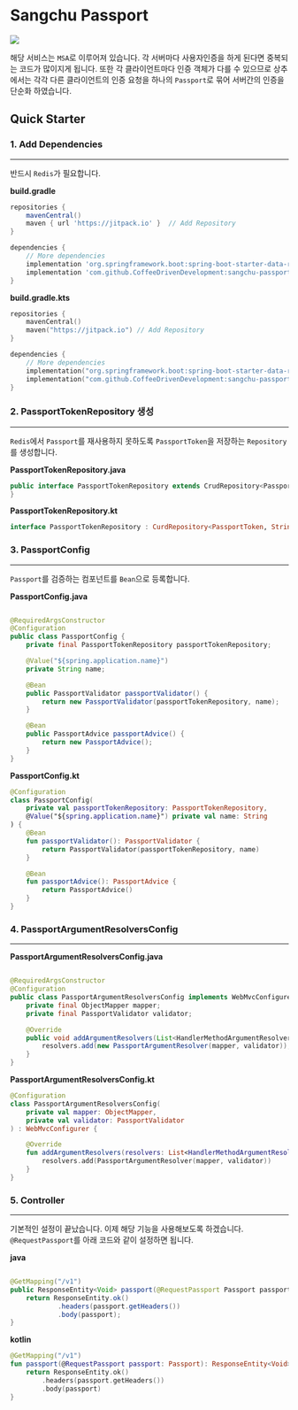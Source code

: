 # Sangchu Passport

[![](https://jitpack.io/v/CoffeeDrivenDevelopment/sangchu-passport.svg)](https://jitpack.io/#CoffeeDrivenDevelopment/sangchu-passport)

해당 서비스는 `MSA`로 이루어져 있습니다. 각 서버마다 사용자인증을 하게 된다면 중복되는 코드가 많이지게 됩니다.
또한 각 클라이언트마다 인증 객체가 다를 수 있으므로 상추에서는 각각 다른 클라이언트의 인증 요청을 하나의 `Passport`로 묶어 서버간의 인증을 단순화 하였습니다.

## Quick Starter

### 1. Add Dependencies

---

반드시 `Redis`가 필요합니다.

**build.gradle**

```groovy
repositories {
    mavenCentral()
    maven { url 'https://jitpack.io' }  // Add Repository
}

dependencies {
    // More dependencies
    implementation 'org.springframework.boot:spring-boot-starter-data-redis-reactive'
    implementation 'com.github.CoffeeDrivenDevelopment:sangchu-passport:0.0.7'
}
```

**build.gradle.kts**

```kotlin
repositories {
    mavenCentral()
    maven("https://jitpack.io") // Add Repository
}

dependencies {
    // More dependencies
    implementation("org.springframework.boot:spring-boot-starter-data-redis-reactive")
    implementation("com.github.CoffeeDrivenDevelopment:sangchu-passport:0.0.7")
}
```

### 2. PassportTokenRepository 생성

---

`Redis`에서 `Passport`를 재사용하지 못하도록 `PassportToken`을 저장하는 `Repository`를 생성합니다.

**PassportTokenRepository.java**

```java
public interface PassportTokenRepository extends CrudRepository<PassportToken, String> {
}
```

**PassportTokenRepository.kt**

```kotlin
interface PassportTokenRepository : CurdRepository<PassportToken, String>
```

### 3. PassportConfig

---

`Passport`를 검증하는 컴포넌트를 `Bean`으로 등록합니다.

**PassportConfig.java**

```java

@RequiredArgsConstructor
@Configuration
public class PassportConfig {
    private final PassportTokenRepository passportTokenRepository;

    @Value("${spring.application.name}")
    private String name;

    @Bean
    public PassportValidator passportValidator() {
        return new PassportValidator(passportTokenRepository, name);
    }

    @Bean
    public PassportAdvice passportAdvice() {
        return new PassportAdvice();
    }
}
```

**PassportConfig.kt**

```kotlin
@Configuration
class PassportConfig(
    private val passportTokenRepository: PassportTokenRepository,
    @Value("${spring.application.name}") private val name: String
) {
    @Bean
    fun passportValidator(): PassportValidator {
        return PassportValidator(passportTokenRepository, name)
    }

    @Bean
    fun passportAdvice(): PassportAdvice {
        return PassportAdvice()
    }
}
```

### 4. PassportArgumentResolversConfig

---

**PassportArgumentResolversConfig.java**

```java

@RequiredArgsConstructor
@Configuration
public class PassportArgumentResolversConfig implements WebMvcConfigurer {
    private final ObjectMapper mapper;
    private final PassportValidator validator;

    @Override
    public void addArgumentResolvers(List<HandlerMethodArgumentResolver> resolvers) {
        resolvers.add(new PassportArgumentResolver(mapper, validator));
    }
}
```

**PassportArgumentResolversConfig.kt**

```kotlin
@Configuration
class PassportArgumentResolversConfig(
    private val mapper: ObjectMapper,
    private val validator: PassportValidator
) : WebMvcConfigurer {

    @Override
    fun addArgumentResolvers(resolvers: List<HandlerMethodArgumentResolver>) {
        resolvers.add(PassportArgumentResolver(mapper, validator))
    }
}
```

### 5. Controller

---

기본적인 설정이 끝났습니다. 이제 해당 기능을 사용해보도록 하겠습니다.
`@RequestPassport`를 아래 코드와 같이 설정하면 됩니다.

**java**

```java

@GetMapping("/v1")
public ResponseEntity<Void> passport(@RequestPassport Passport passport) {
    return ResponseEntity.ok()
            .headers(passport.getHeaders())
            .body(passport);
}
```

**kotlin**

```kotlin
@GetMapping("/v1")
fun passport(@RequestPassport passport: Passport): ResponseEntity<Void> {
    return ResponseEntity.ok()
        .headers(passport.getHeaders())
        .body(passport)
}
```
